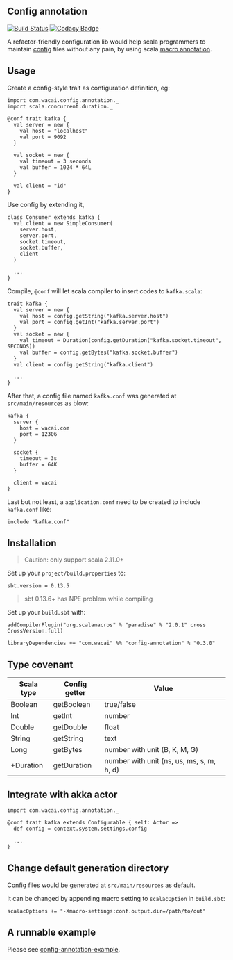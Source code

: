 ## Config annotation

[![Build Status](https://travis-ci.org/wacai/config-annotation.png?branch=master)](https://travis-ci.org/wacai/config-annotation)
[![Codacy Badge](https://www.codacy.com/project/badge/b9158949586c439cb05e21333f52798b)](https://www.codacy.com/public/zhonglunfu/config-annotation)

A refactor-friendly configuration lib would help scala programmers to maintain [config][conf] files without any pain,
by using scala [macro annotation][mcr].

## Usage

Create a config-style trait as configuration definition, eg:

```
import com.wacai.config.annotation._
import scala.concurrent.duration._

@conf trait kafka {
  val server = new {
    val host = "localhost"
    val port = 9092
  }

  val socket = new {
    val timeout = 3 seconds
    val buffer = 1024 * 64L
  }

  val client = "id"
}
```

Use config by extending it,

```
class Consumer extends kafka {
  val client = new SimpleConsumer(
    server.host,
    server.port,
    socket.timeout,
    socket.buffer,
    client
  )

  ...
}
```

Compile, `@conf` will let scala compiler to insert codes to `kafka.scala`:

```
trait kafka {
  val server = new {
    val host = config.getString("kafka.server.host")
    val port = config.getInt("kafka.server.port")
  }
  val socket = new {
    val timeout = Duration(config.getDuration("kafka.socket.timeout", SECONDS))
    val buffer = config.getBytes("kafka.socket.buffer")
  }
  val client = config.getString("kafka.client")

  ...
}
```

After that, a config file named `kafka.conf` was generated at `src/main/resources` as blow:

```
kafka {
  server {
    host = wacai.com
    port = 12306
  }

  socket {
    timeout = 3s
    buffer = 64K
  }

  client = wacai
}

```

Last but not least, a `application.conf` need to be created to include `kafka.conf` like:

```
include "kafka.conf"
```


## Installation

> Caution: only support scala 2.11.0+

Set up your `project/build.properties` to:

```
sbt.version = 0.13.5
```

> sbt 0.13.6+ has NPE problem while compiling

Set up your `build.sbt` with:

```
addCompilerPlugin("org.scalamacros" % "paradise" % "2.0.1" cross CrossVersion.full)

libraryDependencies += "com.wacai" %% "config-annotation" % "0.3.0"
```

## Type covenant

|Scala type | Config getter | Value      |
|-----------|---------------|------------|
| Boolean   | getBoolean    | true/false |
| Int       | getInt        | number     |
| Double    | getDouble     | float      |
| String    | getString     | text       |
| Long      | getBytes      | number with unit (B, K, M, G)       |
| +Duration | getDuration   | number with unit (ns, us, ms, s, m, h, d)|


## Integrate with akka actor

```
import com.wacai.config.annotation._

@conf trait kafka extends Configurable { self: Actor =>
  def config = context.system.settings.config

  ...
}
```

## Change default generation directory

Config files would be generated at `src/main/resources` as default.

It can be changed by appending macro setting to `scalacOption` in `build.sbt`:

```
scalacOptions += "-Xmacro-settings:conf.output.dir=/path/to/out"
```

## A runnable example

Please see [config-annotation-example][cae].


[mcr]:http://docs.scala-lang.org/overviews/macros/annotations.html
[conf]:https://github.com/typesafehub/config
[cae]:https://github.com/wacai/config-annotation-example
